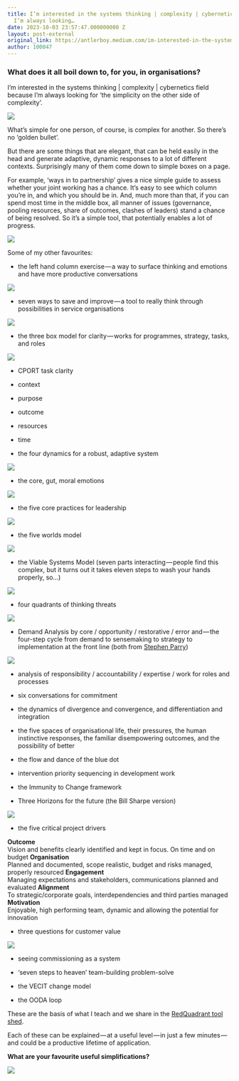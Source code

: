```yaml
---
title: I’m interested in the systems thinking | complexity | cybernetics field because
  I’m always looking…
date: 2023-10-03 23:57:47.000000000 Z
layout: post-external
original_link: https://antlerboy.medium.com/im-interested-in-the-systems-thinking-complexity-cybernetics-field-because-i-m-always-looking-199fdb34ef24?source=rss-97852f5a56ae------2
author: 100047
---
```


### What does it all boil down to, for you, in organisations?

I’m interested in the systems thinking | complexity | cybernetics field because I’m always looking for ‘the simplicity on the other side of complexity’.

![](https://cdn-images-1.medium.com/max/1024/0*4FO7XgQClFfE5QUe)

What’s simple for one person, of course, is complex for another. So there’s no ‘golden bullet’.

But there are some things that are elegant, that can be held easily in the head and generate adaptive, dynamic responses to a lot of different contexts. Surprisingly many of them come down to simple boxes on a page.

For example, ‘ways in to partnership’ gives a nice simple guide to assess whether your joint working has a chance. It’s easy to see which column you’re in, and which you should be in. And, much more than that, if you can spend most time in the middle box, all manner of issues (governance, pooling resources, share of outcomes, clashes of leaders) stand a chance of being resolved. So it’s a simple tool, that potentially enables a lot of progress.

![](https://cdn-images-1.medium.com/max/1024/0*C_TzX6Xc9Y0SIep5)

Some of my other favourites:

- the left hand column exercise — a way to surface thinking and emotions and have more productive conversations

![](https://cdn-images-1.medium.com/max/1006/0*6zcdrAvBETsf_ZjQ)

- seven ways to save and improve — a tool to really think through possibilities in service organisations

![](https://cdn-images-1.medium.com/max/1024/0*8s9jGX74ZTSyEsuF)

- the three box model for clarity — works for programmes, strategy, tasks, and roles

![](https://cdn-images-1.medium.com/max/1024/0*lh8_W7d3qhc3L3j-)

- CPORT task clarity

- context
- purpose
- outcome
- resources
- time

- the four dynamics for a robust, adaptive system

![](https://cdn-images-1.medium.com/max/561/0*mrMz4Bk5OXYu4-3N)

- the core, gut, moral emotions

![](https://cdn-images-1.medium.com/max/1024/0*NAk8ovCVj0R9xjEG)

- the five core practices for leadership

![](https://cdn-images-1.medium.com/max/977/0*XxwUJsosqcgHi3zf)

- the five worlds model

![](https://cdn-images-1.medium.com/max/1024/0*E5VZv0AdiqtdE9aF)

- the Viable Systems Model (seven parts interacting — people find this complex, but it turns out it takes eleven steps to wash your hands properly, so…)

![](https://cdn-images-1.medium.com/max/1024/0*Xl-6nFlIFrbrqC24)

- four quadrants of thinking threats

![](https://cdn-images-1.medium.com/max/1024/0*RteTvMkXKtccmksR)

- Demand Analysis by core / opportunity / restorative / error and — the four-step cycle from demand to sensemaking to strategy to implementation at the front line (both from [Stephen Parry](https://www.linkedin.com/feed/#))

![](https://cdn-images-1.medium.com/max/1024/0*8qGJqkgSR_JJppIZ)

- analysis of responsibility / accountability / expertise / work for roles and processes

- six conversations for commitment

- the dynamics of divergence and convergence, and differentiation and integration

- the five spaces of organisational life, their pressures, the human instinctive responses, the familiar disempowering outcomes, and the possibility of better

- the flow and dance of the blue dot

- intervention priority sequencing in development work

- the Immunity to Change framework

- Three Horizons for the future (the Bill Sharpe version)

![](https://cdn-images-1.medium.com/max/1024/0*5nRTpczaT9WQLmpB)

- the five critical project drivers

**Outcome**  
Vision and benefits clearly identified and kept in focus. On time and on budget **Organisation**  
Planned and documented, scope realistic, budget and risks managed, properly resourced **Engagement**  
Managing expectations and stakeholders, communications planned and evaluated **Alignment**  
To strategic/corporate goals, interdependencies and third parties managed **Motivation**  
Enjoyable, high performing team, dynamic and allowing the potential for innovation

- three questions for customer value

![](https://cdn-images-1.medium.com/max/1024/0*e-F6-E9dfyV25adl)

- seeing commissioning as a system

- ‘seven steps to heaven’ team-building problem-solve

- the VECIT change model

- the OODA loop

These are the basis of what I teach and we share in the [RedQuadrant tool shed](https://bitly.com/RQtoolshedshowandtell).

Each of these can be explained — at a useful level — in just a few minutes — and could be a productive lifetime of application.

**What are your favourite useful simplifications?**

 ![](https://medium.com/_/stat?event=post.clientViewed&referrerSource=full_rss&postId=199fdb34ef24)